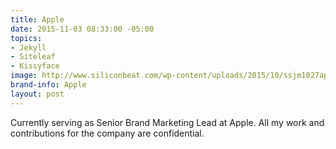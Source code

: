 ```yaml
---
title: Apple
date: 2015-11-03 08:33:00 -05:00
topics:
- Jekyll
- Siteleaf
- Kissyface
image: http://www.siliconbeat.com/wp-content/uploads/2015/10/ssjm1027apple005.jpg
brand-info: Apple
layout: post
---
```


Currently serving as Senior Brand Marketing Lead at Apple. All my work and contributions for the company are confidential.